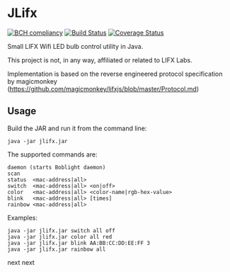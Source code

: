 JLifx
=====

[![BCH compliancy](https://bettercodehub.com/edge/badge/robvanderleek/JLifx)](https://bettercodehub.com)
[![Build Status](https://travis-ci.org/robvanderleek/JLifx.svg?branch=master)](https://travis-ci.org/robvanderleek/JLifx)
[![Coverage Status](https://coveralls.io/repos/robvanderleek/JLifx/badge.svg?branch=master)](https://coveralls.io/r/robvanderleek/JLifx?branch=master)


Small LIFX Wifi LED bulb control utility in Java.

This project is not, in any way, affiliated or related to LIFX Labs.

Implementation is based on the reverse engineered protocol specification by
magicmonkey (https://github.com/magicmonkey/lifxjs/blob/master/Protocol.md)

Usage
-----
Build the JAR and run it from the command line:

	java -jar jlifx.jar

The supported commands are:

	daemon (starts Boblight daemon)
	scan
	status  <mac-address|all>
	switch  <mac-address|all> <on|off>
	color   <mac-address|all> <color-name|rgb-hex-value>
	blink   <mac-address|all> [times]
	rainbow <mac-address|all>

Examples:

	java -jar jlifx.jar switch all off
	java -jar jlifx.jar color all red
	java -jar jlifx.jar blink AA:BB:CC:DD:EE:FF 3
	java -jar jlifx.jar rainbow all


next
next
